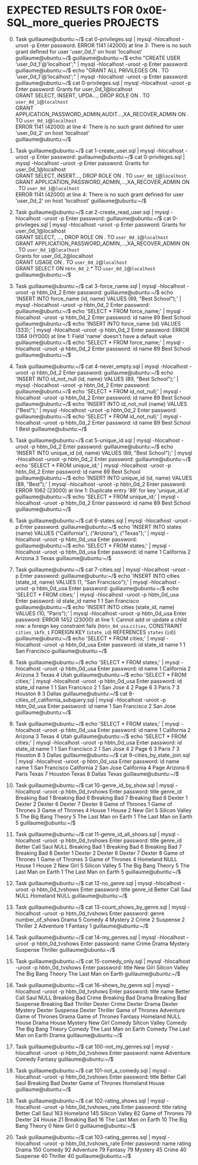 EXPECTED RESULTS FOR 0x0E-SQL_more_queries PROJECTS
==================================================
0. Task
guillaume@ubuntu:~/$ cat 0-privileges.sql | mysql -hlocalhost -uroot -p
Enter password: 
ERROR 1141 (42000) at line 3: There is no such grant defined for user 'user_0d_1' on host 'localhost'
guillaume@ubuntu:~/$ 
guillaume@ubuntu:~/$ echo "CREATE USER 'user_0d_1'@'localhost';" |  mysql -hlocalhost -uroot -p
Enter password: 
guillaume@ubuntu:~/$ echo "GRANT ALL PRIVILEGES ON *.* TO 'user_0d_1'@'localhost';" |  mysql -hlocalhost -uroot -p
Enter password: 
guillaume@ubuntu:~/$ cat 0-privileges.sql | mysql -hlocalhost -uroot -p
Enter password: 
Grants for user_0d_1@localhost                                                                                                
GRANT SELECT, INSERT, UPDA..., DROP ROLE ON *.* TO `user_0d_1`@`localhost`                                                                                                                             
GRANT APPLICATION_PASSWORD_ADMIN,AUDIT...,XA_RECOVER_ADMIN ON *.* TO `user_0d_1`@`localhost`                                        
ERROR 1141 (42000) at line 4: There is no such grant defined for user 'user_0d_2' on host 'localhost'              
guillaume@ubuntu:~/$ 

1. Task
guillaume@ubuntu:~/$ cat 1-create_user.sql | mysql -hlocalhost -uroot -p
Enter password: 
guillaume@ubuntu:~/$ cat 0-privileges.sql | mysql -hlocalhost -uroot -p
Enter password: 
Grants for user_0d_1@localhost                                                                                                
GRANT SELECT, INSERT..., DROP ROLE ON *.* TO `user_0d_1`@`localhost`                                                                                                                             
GRANT APPLICATION_PASSWORD_ADMIN,...,XA_RECOVER_ADMIN ON *.* TO `user_0d_1`@`localhost`                                        
ERROR 1141 (42000) at line 4: There is no such grant defined for user 'user_0d_2' on host 'localhost'
guillaume@ubuntu:~/$ 

2. Task
guillaume@ubuntu:~/$ cat 2-create_read_user.sql | mysql -hlocalhost -uroot -p
Enter password: 
guillaume@ubuntu:~/$ cat 0-privileges.sql | mysql -hlocalhost -uroot -p
Enter password: 
Grants for user_0d_1@localhost                                                                                                
GRANT SELECT, ..., DROP ROLE ON *.* TO `user_0d_1`@`localhost`                                                                                                                             
GRANT APPLICATION_PASSWORD_ADMIN,...,XA_RECOVER_ADMIN ON *.* TO `user_0d_1`@`localhost`                                        
Grants for user_0d_2@localhost                                                                                                
GRANT USAGE ON *.* TO `user_0d_2`@`localhost`                                                                                 
GRANT SELECT ON `hbtn_0d_2`.* TO `user_0d_2`@`localhost`  
guillaume@ubuntu:~/$ 

3. Task
guillaume@ubuntu:~/$ cat 3-force_name.sql | mysql -hlocalhost -uroot -p hbtn_0d_2
Enter password: 
guillaume@ubuntu:~/$ echo 'INSERT INTO force_name (id, name) VALUES (89, "Best School");' | mysql -hlocalhost -uroot -p hbtn_0d_2
Enter password: 
guillaume@ubuntu:~/$ echo 'SELECT * FROM force_name;' | mysql -hlocalhost -uroot -p hbtn_0d_2
Enter password: 
id  name
89  Best School
guillaume@ubuntu:~/$ echo 'INSERT INTO force_name (id) VALUES (333);' | mysql -hlocalhost -uroot -p hbtn_0d_2
Enter password: 
ERROR 1364 (HY000) at line 1: Field 'name' doesn't have a default value
guillaume@ubuntu:~/$ echo 'SELECT * FROM force_name;' | mysql -hlocalhost -uroot -p hbtn_0d_2
Enter password: 
id  name
89  Best School
guillaume@ubuntu:~/$

4. Task
guillaume@ubuntu:~/$ cat 4-never_empty.sql | mysql -hlocalhost -uroot -p hbtn_0d_2
Enter password: 
guillaume@ubuntu:~/$ echo 'INSERT INTO id_not_null (id, name) VALUES (89, "Best School");' | mysql -hlocalhost -uroot -p hbtn_0d_2
Enter password: 
guillaume@ubuntu:~/$ echo 'SELECT * FROM id_not_null;' | mysql -hlocalhost -uroot -p hbtn_0d_2
Enter password: 
id  name
89  Best School
guillaume@ubuntu:~/$ echo 'INSERT INTO id_not_null (name) VALUES ("Best");' | mysql -hlocalhost -uroot -p hbtn_0d_2
Enter password: 
guillaume@ubuntu:~/$ echo 'SELECT * FROM id_not_null;' | mysql -hlocalhost -uroot -p hbtn_0d_2
Enter password: 
id  name
89  Best School
1   Best
guillaume@ubuntu:~/$ 

5. Task
guillaume@ubuntu:~/$ cat 5-unique_id.sql | mysql -hlocalhost -uroot -p hbtn_0d_2
Enter password: 
guillaume@ubuntu:~/$ echo 'INSERT INTO unique_id (id, name) VALUES (89, "Best School");' | mysql -hlocalhost -uroot -p hbtn_0d_2
Enter password: 
guillaume@ubuntu:~/$ echo 'SELECT * FROM unique_id;' | mysql -hlocalhost -uroot -p hbtn_0d_2
Enter password: 
id  name
89  Best School
guillaume@ubuntu:~/$ echo 'INSERT INTO unique_id (id, name) VALUES (89, "Best");' | mysql -hlocalhost -uroot -p hbtn_0d_2
Enter password: 
ERROR 1062 (23000) at line 1: Duplicate entry '89' for key 'unique_id.id'
guillaume@ubuntu:~/$ echo 'SELECT * FROM unique_id;' | mysql -hlocalhost -uroot -p hbtn_0d_2
Enter password: 
id  name
89  Best School
guillaume@ubuntu:~/$ 

6. Task
guillaume@ubuntu:~/$ cat 6-states.sql | mysql -hlocalhost -uroot -p
Enter password: 
guillaume@ubuntu:~/$ echo 'INSERT INTO states (name) VALUES ("California"), ("Arizona"), ("Texas");' | mysql -hlocalhost -uroot -p hbtn_0d_usa
Enter password: 
guillaume@ubuntu:~/$ echo 'SELECT * FROM states;' | mysql -hlocalhost -uroot -p hbtn_0d_usa
Enter password: 
id  name
1   California
2   Arizona
3   Texas
guillaume@ubuntu:~/$ 

7. Task
guillaume@ubuntu:~/$ cat 7-cities.sql | mysql -hlocalhost -uroot -p
Enter password: 
guillaume@ubuntu:~/$ echo 'INSERT INTO cities (state_id, name) VALUES (1, "San Francisco");' | mysql -hlocalhost -uroot -p hbtn_0d_usa
Enter password: 
guillaume@ubuntu:~/$ echo 'SELECT * FROM cities;' | mysql -hlocalhost -uroot -p hbtn_0d_usa
Enter password: 
id  state_id    name
1   1   San Francisco
guillaume@ubuntu:~/$ echo 'INSERT INTO cities (state_id, name) VALUES (10, "Paris");' | mysql -hlocalhost -uroot -p hbtn_0d_usa
Enter password: 
ERROR 1452 (23000) at line 1: Cannot add or update a child row: a foreign key constraint fails (`hbtn_0d_usa`.`cities`, CONSTRAINT `cities_ibfk_1` FOREIGN KEY (`state_id`) REFERENCES `states` (`id`))
guillaume@ubuntu:~/$ echo 'SELECT * FROM cities;' | mysql -hlocalhost -uroot -p hbtn_0d_usa
Enter password: 
id  state_id    name
1   1   San Francisco
guillaume@ubuntu:~/$ 

8. Task
guillaume@ubuntu:~/$ echo 'SELECT * FROM states;' | mysql -hlocalhost -uroot -p hbtn_0d_usa
Enter password: 
id  name
1   California
2   Arizona
3   Texas
4   Utah
guillaume@ubuntu:~/$ echo 'SELECT * FROM cities;' | mysql -hlocalhost -uroot -p hbtn_0d_usa
Enter password: 
id  state_id    name
1   1   San Francisco
2   1   San Jose
4   2   Page
6   3   Paris
7   3   Houston
8   3   Dallas
guillaume@ubuntu:~/$ cat 8-cities_of_california_subquery.sql | mysql -hlocalhost -uroot -p hbtn_0d_usa
Enter password: 
id  name
1   San Francisco
2   San Jose
guillaume@ubuntu:~/$ 

9. Task
guillaume@ubuntu:~/$ echo 'SELECT * FROM states;' | mysql -hlocalhost -uroot -p hbtn_0d_usa
Enter password: 
id  name
1   California
2   Arizona
3   Texas
4   Utah
guillaume@ubuntu:~/$ echo 'SELECT * FROM cities;' | mysql -hlocalhost -uroot -p hbtn_0d_usa
Enter password: 
id  state_id    name
1   1   San Francisco
2   1   San Jose
4   2   Page
6   3   Paris
7   3   Houston
8   3   Dallas
guillaume@ubuntu:~/$ cat 9-cities_by_state_join.sql | mysql -hlocalhost -uroot -p hbtn_0d_usa
Enter password: 
id  name    name
1   San Francisco   California
2   San Jose    California
4   Page    Arizona
6   Paris   Texas
7   Houston Texas
8   Dallas  Texas
guillaume@ubuntu:~/$ 

10. Task
guillaume@ubuntu:~/$ cat 10-genre_id_by_show.sql | mysql -hlocalhost -uroot -p hbtn_0d_tvshows
Enter password: 
title   genre_id
Breaking Bad    1
Breaking Bad    6
Breaking Bad    7
Breaking Bad    8
Dexter  1
Dexter  2
Dexter  6
Dexter  7
Dexter  8
Game of Thrones 1
Game of Thrones 3
Game of Thrones 4
House   1
House   2
New Girl    5
Silicon Valley  5
The Big Bang Theory 5
The Last Man on Earth   1
The Last Man on Earth   5
guillaume@ubuntu:~/$ 

11. Task
guillaume@ubuntu:~/$ cat 11-genre_id_all_shows.sql | mysql -hlocalhost -uroot -p hbtn_0d_tvshows
Enter password: 
title   genre_id
Better Call Saul    NULL
Breaking Bad    1
Breaking Bad    6
Breaking Bad    7
Breaking Bad    8
Dexter  1
Dexter  2
Dexter  6
Dexter  7
Dexter  8
Game of Thrones 1
Game of Thrones 3
Game of Thrones 4
Homeland    NULL
House   1
House   2
New Girl    5
Silicon Valley  5
The Big Bang Theory 5
The Last Man on Earth   1
The Last Man on Earth   5
guillaume@ubuntu:~/$

12. Task
guillaume@ubuntu:~/$ cat 12-no_genre.sql | mysql -hlocalhost -uroot -p hbtn_0d_tvshows
Enter password: 
title   genre_id
Better Call Saul    NULL
Homeland    NULL
guillaume@ubuntu:~/$ 

13. Task
guillaume@ubuntu:~/$ cat 13-count_shows_by_genre.sql | mysql -hlocalhost -uroot -p hbtn_0d_tvshows
Enter password: 
genre   number_of_shows
Drama   5
Comedy  4
Mystery 2
Crime   2
Suspense    2
Thriller    2
Adventure   1
Fantasy 1
guillaume@ubuntu:~/$ 

14. Task
guillaume@ubuntu:~/$ cat 14-my_genres.sql | mysql -hlocalhost -uroot -p hbtn_0d_tvshows
Enter password: 
name
Crime
Drama
Mystery
Suspense
Thriller
guillaume@ubuntu:~/$ 

15. Task 
guillaume@ubuntu:~/$ cat 15-comedy_only.sql | mysql -hlocalhost -uroot -p hbtn_0d_tvshows
Enter password: 
title
New Girl
Silicon Valley
The Big Bang Theory
The Last Man on Earth
guillaume@ubuntu:~/$ 

16. Task
guillaume@ubuntu:~/$ cat 16-shows_by_genre.sql | mysql -hlocalhost -uroot -p hbtn_0d_tvshows
Enter password: 
title   name
Better Call Saul    NULL
Breaking Bad    Crime
Breaking Bad    Drama
Breaking Bad    Suspense
Breaking Bad    Thriller
Dexter  Crime
Dexter  Drama
Dexter  Mystery
Dexter  Suspense
Dexter  Thriller
Game of Thrones Adventure
Game of Thrones Drama
Game of Thrones Fantasy
Homeland    NULL
House   Drama
House   Mystery
New Girl    Comedy
Silicon Valley  Comedy
The Big Bang Theory Comedy
The Last Man on Earth   Comedy
The Last Man on Earth   Drama
guillaume@ubuntu:~/$ 

17. Task
guillaume@ubuntu:~/$ cat 100-not_my_genres.sql | mysql -hlocalhost -uroot -p hbtn_0d_tvshows
Enter password: 
name
Adventure
Comedy
Fantasy
guillaume@ubuntu:~/$ 

18. Task
guillaume@ubuntu:~/$ cat 101-not_a_comedy.sql | mysql -hlocalhost -uroot -p hbtn_0d_tvshows
Enter password: 
title
Better Call Saul
Breaking Bad
Dexter
Game of Thrones
Homeland
House
guillaume@ubuntu:~/$ 

19. Task
guillaume@ubuntu:~/$ cat 102-rating_shows.sql | mysql -hlocalhost -uroot -p hbtn_0d_tvshows_rate
Enter password: 
title   rating
Better Call Saul    163
Homeland    145
Silicon Valley  82
Game of Thrones 79
Dexter  24
House   21
Breaking Bad    16
The Last Man on Earth   10
The Big Bang Theory 0
New Girl    0
guillaume@ubuntu:~/$ 

20. Task
guillaume@ubuntu:~/$ cat 103-rating_genres.sql | mysql -hlocalhost -uroot -p hbtn_0d_tvshows_rate
Enter password: 
name    rating
Drama   150
Comedy  92
Adventure   79
Fantasy 79
Mystery 45
Crime   40
Suspense    40
Thriller    40
guillaume@ubuntu:~/$ 
